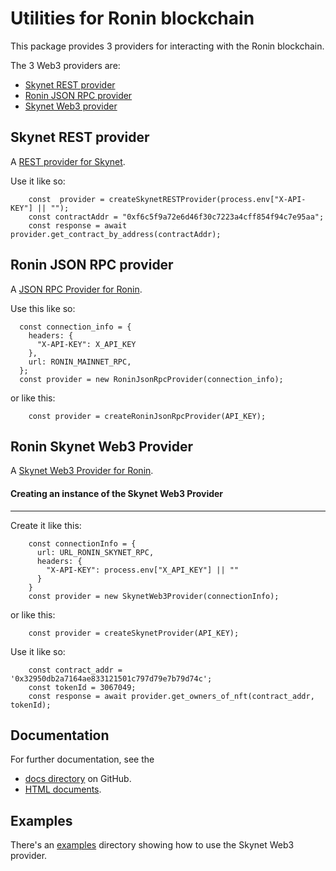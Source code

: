 # Utilities for Ronin blockchain
This package provides 3 providers for interacting with the Ronin blockchain.  

The 3 Web3 providers are:  
* [Skynet REST provider](https://chuacw.github.io/web3-ronin-provider/html/classes/SkynetRESTProvider.html)
* [Ronin JSON RPC provider](https://chuacw.github.io/web3-ronin-provider/html/classes/RoninJsonRpcProvider.html)
* [Skynet Web3 provider](https://chuacw.github.io/web3-ronin-provider/html/classes/SkynetWeb3Provider.html)

## Skynet REST provider
A [REST provider for Skynet](https://chuacw.github.io/web3-ronin-provider/html/classes/SkynetRESTProvider.html).

Use it like so:
```
    const  provider = createSkynetRESTProvider(process.env["X-API-KEY"] || "");
    const contractAddr = "0xf6c5f9a72e6d46f30c7223a4cff854f94c7e95aa";
    const response = await provider.get_contract_by_address(contractAddr);
```

## Ronin JSON RPC provider
A [JSON RPC Provider for Ronin](https://chuacw.github.io/web3-ronin-provider/html/classes/RoninJsonRpcProvider.html).  

Use this like so:
```
  const connection_info = {
    headers: {
      "X-API-KEY": X_API_KEY
    },
    url: RONIN_MAINNET_RPC,
  };
  const provider = new RoninJsonRpcProvider(connection_info);
```

or like this:
```
    const provider = createRoninJsonRpcProvider(API_KEY);
```

## Ronin Skynet Web3 Provider
A [Skynet Web3 Provider for Ronin](https://chuacw.github.io/web3-ronin-provider/html/classes/SkynetWeb3Provider.html).  

#### Creating an instance of the Skynet Web3 Provider
---
Create it like this:

```
    const connectionInfo = {
      url: URL_RONIN_SKYNET_RPC,
      headers: {
        "X-API-KEY": process.env["X_API_KEY"] || ""
      }
    }
    const provider = new SkynetWeb3Provider(connectionInfo);
```

or like this:
```
    const provider = createSkynetProvider(API_KEY);
```

Use it like so:
```
    const contract_addr = '0x32950db2a7164ae833121501c797d79e7b79d74c';
    const tokenId = 3067049;
    const response = await provider.get_owners_of_nft(contract_addr, tokenId);
```

## Documentation
For further documentation, see the 
* [docs directory](https://chuacw.github.io/web3-ronin-provider/md/globals.html) on GitHub.
* [HTML documents](https://chuacw.github.io/web3-ronin-provider/html/index.html).

## Examples
There's an [examples](./examples/) directory showing how to use the Skynet Web3 provider.
